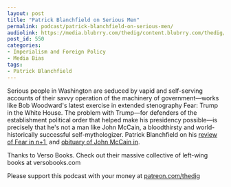 ```yaml
---
layout: post
title: "Patrick Blanchfield on Serious Men"
permalink: podcast/patrick-blanchfield-on-serious-men/
audiolink: https://media.blubrry.com/thedig/content.blubrry.com/thedig/The_Dig_-_EP_150_-_BlanchfieldFear.mp3
post_id: 550
categories: 
- Imperialism and Foreign Policy
- Media Bias
tags: 
- Patrick Blanchfield
---
```


Serious people in Washington are seduced by vapid and self-serving accounts of their savvy operation of the machinery of government—works like Bob Woodward's latest exercise in extended stenography Fear: Trump in the White House. The problem with Trump—for defenders of the establishment political order that helped make his presidency possible—is precisely that he's not a man like John McCain, a bloodthirsty and world-historically successful self-mythologizer. Patrick Blanchfield on his [review of Fear in n+1 ](https://nplusonemag.com/online-only/online-only/dupe-throat/) and 
[obituary of John McCain in](https://thebaffler.com/latest/the-mccain-phenomenon-blanchfield).

Thanks to Verso Books. Check out their massive collective of left-wing books at versobooks.com

Please support this podcast with your money at [patreon.com/thedig](http://www.patreon.com/TheDig) 